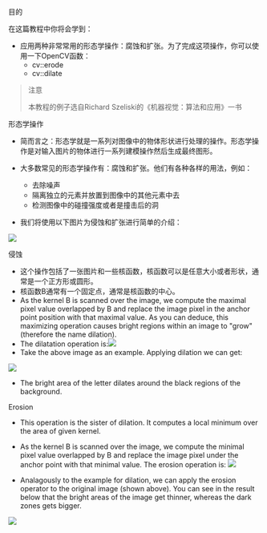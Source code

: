 目的

在这篇教程中你将会学到：

* 应用两种非常常用的形态学操作：腐蚀和扩张。为了完成这项操作，你可以使用一下OpenCV函数：
    * cv::erode
    * cv::dilate

> 注意
> 
> 本教程的例子选自Richard Szeliski的《机器视觉：算法和应用》一书

形态学操作

* 简而言之：形态学就是一系列对图像中的物体形状进行处理的操作。形态学操作是对输入图片的物体进行一系列建模操作然后生成最终图形。

* 大多数常见的形态学操作有：腐蚀和扩张。他们有各种各样的用法，例如：

    * 去除噪声
    * 隔离独立的元素并放置到图像中的其他元素中去
    * 检测图像中的碰撞强度或者是撞击后的洞

* 我们将使用以下图片为侵蚀和扩张进行简单的介绍：

![](https://docs.opencv.org/4.1.0/Morphology_1_Tutorial_Theory_Original_Image.png)

侵蚀

* 这个操作包括了一张图片和一些核函数，核函数可以是任意大小或者形状，通常是一个正方形或圆形。
* 核函数B通常有一个固定点，通常是核函数的中心。
* As the kernel B is scanned over the image, we compute the maximal pixel value overlapped by B and replace the image pixel in the anchor point position with that maximal value. As you can deduce, this maximizing operation causes bright regions within an image to "grow" (therefore the name dilation).
* The dilatation operation is:![](http://latex.codecogs.com/gif.latex?\texttt{dst}(x,y)=\max_{(x',y'):\,\texttt{element}(x',y')\ne0}\texttt{src}(x+x',y+y'))
* Take the above image as an example. Applying dilation we can get:

![](https://docs.opencv.org/4.1.0/Morphology_1_Tutorial_Theory_Dilation.png)

* The bright area of the letter dilates around the black regions of the background.

Erosion

* This operation is the sister of dilation. It computes a local minimum over the area of given kernel.
* As the kernel B is scanned over the image, we compute the minimal pixel value overlapped by B and replace the image pixel under the anchor point with that minimal value.
The erosion operation is: ![](http://latex.codecogs.com/gif.latex?\texttt{dst}(x,y)=\min_{(x',y'):\,\texttt{element}(x',y')\ne0}\texttt{src}(x+x',y+y'))

* Analagously to the example for dilation, we can apply the erosion operator to the original image (shown above). You can see in the result below that the bright areas of the image get thinner, whereas the dark zones gets bigger.

![](https://docs.opencv.org/4.1.0/Morphology_1_Tutorial_Theory_Erosion.png)